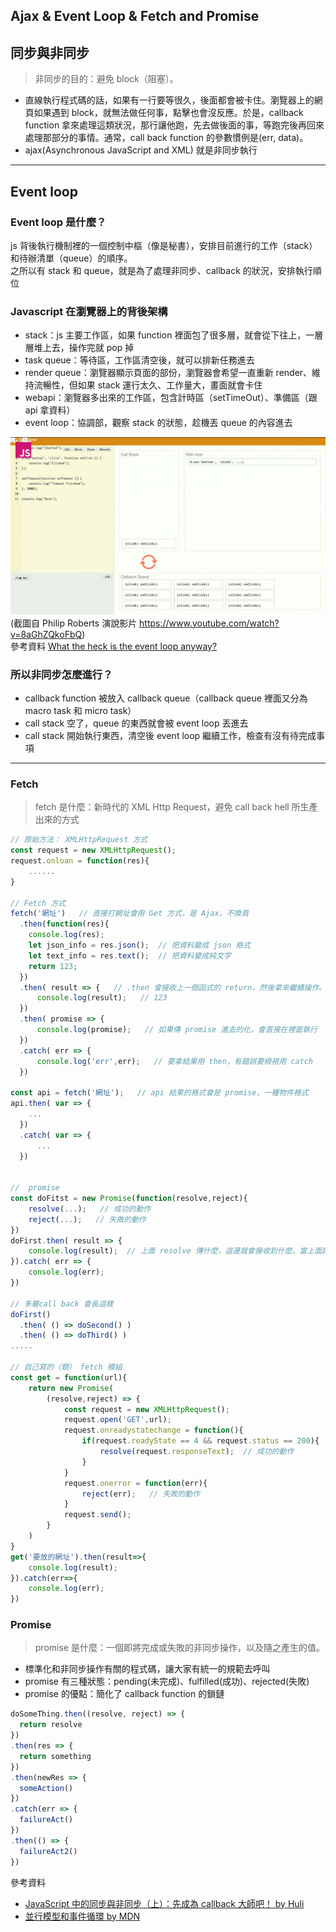 ## Ajax & Event Loop & Fetch and Promise
## 同步與非同步
> 非同步的目的：避免 block（阻塞）。
- 直線執行程式碼的話，如果有一行要等很久，後面都會被卡住。瀏覽器上的網頁如果遇到 block，就無法做任何事，點擊也會沒反應。於是，callback function 拿來處理這類狀況，那行讓他跑，先去做後面的事，等跑完後再回來處理那部分的事情。通常，call back function 的參數慣例是(err, data)。
- ajax(Asynchronous JavaScript and XML) 就是非同步執行

-----

## Event loop
### Event loop 是什麼？
js 背後執行機制裡的一個控制中樞（像是秘書），安排目前進行的工作（stack）和待辦清單（queue）的順序。  
之所以有 stack 和 queue，就是為了處理非同步、callback 的狀況，安排執行順位

### Javascript 在瀏覽器上的背後架構
- stack：js 主要工作區，如果 function 裡面包了很多層，就會從下往上，一層層堆上去，操作完就 pop 掉
- task queue：等待區，工作區清空後，就可以排新任務進去
- render queue：瀏覽器顯示頁面的部份，瀏覽器會希望一直重新 render、維持流暢性，但如果 stack 運行太久、工作量大，畫面就會卡住
- webapi：瀏覽器多出來的工作區，包含計時區（setTimeOut）、準備區（跟 api 拿資料）
- event loop：協調部，觀察 stack 的狀態，趁機丟 queue 的內容進去

![img](./pic/pic1.png)
(截圖自 Philip Roberts 演說影片 https://www.youtube.com/watch?v=8aGhZQkoFbQ)<br>
參考資料 [What the heck is the event loop anyway?](https://vimeo.com/96425312)

### 所以非同步怎麼進行？
- callback function 被放入 callback queue（callback queue 裡面又分為 macro task 和 micro task）
- call stack 空了，queue 的東西就會被 event loop 丟進去
- call stack 開始執行東西，清空後 event loop 繼續工作，檢查有沒有待完成事項

-----

### Fetch
> fetch 是什麼：新時代的 XML Http Request，避免 call back hell 所生產出來的方式

```javascript
// 原始方法： XMLHttpRequest 方式
const request = new XMLHttpRequest();
request.onloan = function(res){
    ......
}

// Fetch 方式
fetch('網址')   // 直接打網址會用 Get 方式，是 Ajax，不換頁
  .then(function(res){
    console.log(res);
    let json_info = res.json();  // 把資料變成 json 格式
    let text_info = res.text();  // 把資料變成純文字
    return 123;
  })
  .then( result => {   // .then 會接收上一個函式的 return，然後拿來繼續操作。這個叫做 chaining，像 jQuery 也可以
      console.log(result);   // 123
  })
  .then( promise => {
      console.log(promise);   // 如果傳 promise 進去的化，會直接在裡面執行
  })
  .catch( err => {
      console.log('err',err);   // 要拿結果用 then，有錯誤要檢視用 catch
  })

const api = fetch('網址');   // api 結果的格式會是 promise，一種物件格式
api.then( var => {
    ...
  })
  .catch( var => {
      ...
  })


//  promise 
const doFitst = new Promise(function(resolve,reject){
    resolve(...);   // 成功的動作
    reject(...);   // 失敗的動作
})
doFirst.then( result => {
    console.log(result);  // 上面 resolve 傳什麼，這邊就會接收到什麼。當上面跑完，就會跳到這裡繼續工作
}).catch( err => {
    console.log(err);
})

// 多層call back 會長這樣
doFirst()
  .then( () => doSecond() )
  .then( () => doThird() )
.....

// 自己寫的（類） fetch 模組
const get = function(url){
    return new Promise(
        (resolve,reject) => {
            const request = new XMLHttpRequest();
            request.open('GET',url);
            request.onreadystatechange = function(){
                if(request.readyState == 4 && request.status == 200){
                    resolve(request.responseText);  // 成功的動作
                }
            }
            request.onerror = function(err){
                reject(err);   // 失敗的動作
            }
            request.send();
        }
    )
}
get('要放的網址').then(result=>{
    console.log(result);
}).catch(err=>{
    console.log(err);
})
```

### Promise
> promise 是什麼：一個即將完成或失敗的非同步操作，以及隨之產生的值。
- 標準化和非同步操作有關的程式碼，讓大家有統一的規範去呼叫
- promise 有三種狀態：pending(未完成)、fulfilled(成功)、rejected(失敗)
- promise 的優點：簡化了 callback function 的鎖鏈

```javascript
doSomeThing.then((resolve, reject) => {
  return resolve
})
.then(res => {
  return something
})
.then(newRes => {
  someAction()
})
.catch(err => {
  failureAct()
})
.then(() => {
  failureAct2()
})
```

參考資料<br>
- [JavaScript 中的同步與非同步（上）：先成為 callback 大師吧！ by Huli](https://blog.huli.tw/2019/10/04/javascript-async-sync-and-callback/)
- [並行模型和事件循環 by MDN](https://developer.mozilla.org/zh-TW/docs/Web/JavaScript/EventLoop)
